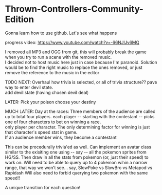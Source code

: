 # Thrown-Controllers-Community-Edition
Gonna learn how to use github.  Let's see what happens

progress video: https://www.youtube.com/watch?v=-66NJIJv6MQ

I removed all MP3 and OGG from git, this will probably break the game when you try to run a scene with the removed music.  
I decided not to host music here just in case because I'm paranoid.  Solution would be to find the right music to replace the ones removed, or just remove the reference to the music in the editor


TODO
NEXT:
Overhaul how trivia is selected, or all of trivia structure??  pave way to enter devil state.  
add devil state (having chosen devil deal)

LATER:
Pick your poison
choose your destiny


MUCH LATER:
Day at the races:
  Three members of the audience are called up to total four players.
  each player -- starting with the contestant -- picks one of four characters to bet on winning a race.  
  only player per character.
  The only determining factor for winning is just that character's speed stat in game.  
  If an audience member wins, they become a contestant
  
  This can be procedurally trivia'ed as well.  Can implement an avatar class similar to the exisiting one using -- say -- all the pokemon sprites from HG/SS.
  Then draw in all the stats from pokemon (or, just their speed) to work on.
  Will need to be able to query up to 4 pokemon wihin a narrow range, that way we won't see... say, SlowPoke vs SlowBro vs Metapod vs Rapidash
  Will also need to forbid querying two pokemon with the same speed!!

A unique transition for each question!

